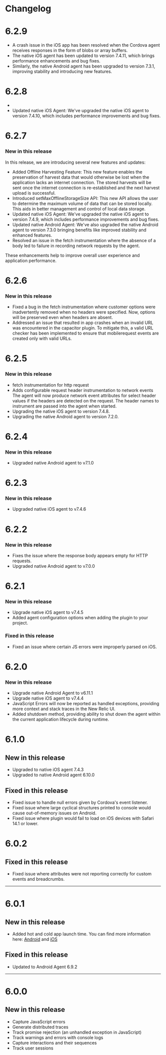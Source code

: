 # Changelog

# 6.2.9
* A crash issue in the iOS app has been resolved when the Cordova agent receives responses in the form of blobs or array buffers.
* The native iOS agent has been updated to version 7.4.11, which brings performance enhancements and bug fixes.
* Similarly, the native Android agent has been upgraded to version 7.3.1, improving stability and introducing new features.


# 6.2.8
* 
* Updated native iOS Agent: We've upgraded the native iOS agent to version 7.4.10, which includes performance improvements and bug fixes.


# 6.2.7

### New in this release
In this release, we are introducing several new features and updates:

* Added Offline Harvesting Feature: This new feature enables the preservation of harvest data that would otherwise be lost when the application lacks an internet connection. The stored harvests will be sent once the internet connection is re-established and the next harvest upload is successful.
* Introduced setMaxOfflineStorageSize API: This new API allows the user to determine the maximum volume of data that can be stored locally. This aids in better management and control of local data storage.
* Updated native iOS Agent: We've upgraded the native iOS agent to version 7.4.9, which includes performance improvements and bug fixes.
* Updated native Android Agent: We've also upgraded the native Android agent to version 7.3.0 bringing benefits like improved stability and enhanced features. 
* Resolved an issue in the fetch instrumentation where the absence of a body led to failure in recording network requests by the agent.

These enhancements help to improve overall user experience and application performance.

# 6.2.6

### New in this release
* Fixed a bug in the fetch instrumentation where customer options were inadvertently removed when no headers were specified. Now, options will be preserved even when headers are absent.
* Addressed an issue that resulted in app crashes when an invalid URL was encountered in the capacitor plugin. To mitigate this, a valid URL checker has been implemented to ensure that mobilerequest events are created only with valid URLs.


# 6.2.5

### New in this release
* fetch instrumentation for http request
* Adds configurable request header instrumentation to network events 
   The agent will now produce network event attributes for select header values if the headers are detected on the request. The header names to instrument are passed into the agent when started.
* Upgrading the native iOS agent to version 7.4.8.
* Upgrading the native Android agent to version 7.2.0.


# 6.2.4

### New in this release
* Upgraded native Android agent to v7.1.0

# 6.2.3

### New in this release
* Upgraded native iOS agent to v7.4.6


# 6.2.2

### New in this release
* Fixes the issue where the response body appears empty for HTTP requests.
* Upgraded native Android agent to v7.0.0

# 6.2.1

### New in this release
* Upgrade native iOS agent to v7.4.5
* Added agent configuration options when adding the plugin to your project.

### Fixed in this release
* Fixed an issue where certain JS errors were improperly parsed on iOS.

# 6.2.0

### New in this release
* Upgrade native Android Agent to v6.11.1
* Upgrade native iOS agent to v7.4.4
* JavaScript Errors will now be reported as handled exceptions, providing more context and stack traces in the New Relic UI.
* Added shutdown method, providing ability to shut down the agent within the current application lifecycle during runtime.

# 6.1.0

## New in this release

* Upgraded to native iOS agent 7.4.3
* Upgraded to native Android agent 6.10.0

## Fixed in this release

* Fixed issue to handle null errors given by Cordova's event listener.
* Fixed issue where large cyclical structures printed to console would cause out-of-memory issues on Android.
* Fixed issue where plugin would fail to load on iOS devices with Safari 14.1 or lower.

# 6.0.2

## Fixed in this release

* Fixed issue where attributes were not reporting correctly for custom events and breadcrumbs.

----
# 6.0.1
## New in this release

* Added hot and cold app launch time. You can find more information here: [Android](https://docs.newrelic.com/docs/mobile-monitoring/new-relic-mobile-android/install-configure/configure-app-launch-time-android-apps) and [iOS](https://docs.newrelic.com/docs/mobile-monitoring/new-relic-mobile-ios/configuration/app-launch-times-ios-apps)


## Fixed in this release

* Updated to Android Agent 6.9.2

---

# 6.0.0
## New in this release
* Capture JavaScript errors
* Generate distributed traces
* Track promise rejection (an unhandled exception in JavaScript)
* Track warnings and errors with console logs
* Capture interactions and their sequences
* Track user sessions
